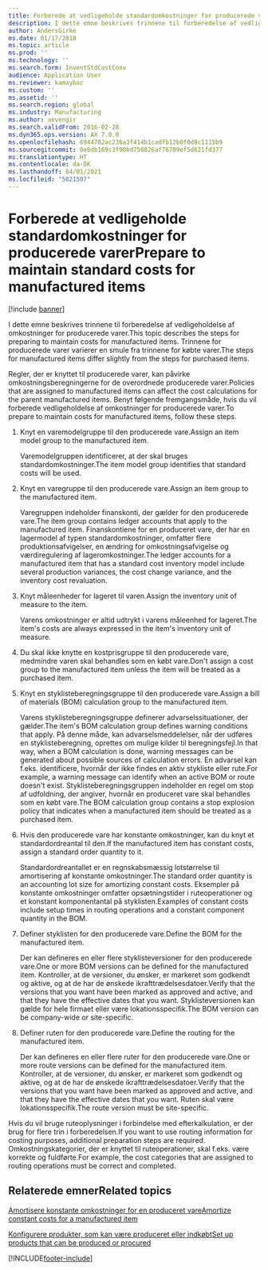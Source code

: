 ```yaml
---
title: Forberede at vedligeholde standardomkostninger for producerede varer
description: I dette emne beskrives trinnene til forberedelse af vedligeholdelse af omkostninger for producerede varer.
author: AndersGirke
ms.date: 01/17/2018
ms.topic: article
ms.prod: ''
ms.technology: ''
ms.search.form: InventStdCostConv
audience: Application User
ms.reviewer: kamaybac
ms.custom: ''
ms.assetid: ''
ms.search.region: global
ms.industry: Manufacturing
ms.author: aevengir
ms.search.validFrom: 2016-02-28
ms.dyn365.ops.version: AX 7.0.0
ms.openlocfilehash: 6944782ac236a3f414b1cadfb12b0f0d8c1115b9
ms.sourcegitcommit: 0e8db169c3f90bd750826af76709ef5d621fd377
ms.translationtype: HT
ms.contentlocale: da-DK
ms.lasthandoff: 04/01/2021
ms.locfileid: "5821507"
---
```

# <a name="prepare-to-maintain-standard-costs-for-manufactured-items"></a><span data-ttu-id="3e65e-103">Forberede at vedligeholde standardomkostninger for producerede varer</span><span class="sxs-lookup"><span data-stu-id="3e65e-103">Prepare to maintain standard costs for manufactured items</span></span>

[!include [banner](../includes/banner.md)]

<span data-ttu-id="3e65e-104">I dette emne beskrives trinnene til forberedelse af vedligeholdelse af omkostninger for producerede varer.</span><span class="sxs-lookup"><span data-stu-id="3e65e-104">This topic describes the steps for preparing to maintain costs for manufactured items.</span></span> <span data-ttu-id="3e65e-105">Trinnene for producerede varer varierer en smule fra trinnene for købte varer.</span><span class="sxs-lookup"><span data-stu-id="3e65e-105">The steps for manufactured items differ slightly from the steps for purchased items.</span></span>

<span data-ttu-id="3e65e-106">Regler, der er knyttet til producerede varer, kan påvirke omkostningsberegningerne for de overordnede producerede varer.</span><span class="sxs-lookup"><span data-stu-id="3e65e-106">Policies that are assigned to manufactured items can affect the cost calculations for the parent manufactured items.</span></span> <span data-ttu-id="3e65e-107">Benyt følgende fremgangsmåde, hvis du vil forberede vedligeholdelse af omkostninger for producerede varer.</span><span class="sxs-lookup"><span data-stu-id="3e65e-107">To prepare to maintain costs for manufactured items, follow these steps.</span></span>

1. <span data-ttu-id="3e65e-108">Knyt en varemodelgruppe til den producerede vare.</span><span class="sxs-lookup"><span data-stu-id="3e65e-108">Assign an item model group to the manufactured item.</span></span> 

   <span data-ttu-id="3e65e-109">Varemodelgruppen identificerer, at der skal bruges standardomkostninger.</span><span class="sxs-lookup"><span data-stu-id="3e65e-109">The item model group identifies that standard costs will be used.</span></span>

2. <span data-ttu-id="3e65e-110">Knyt en varegruppe til den producerede vare.</span><span class="sxs-lookup"><span data-stu-id="3e65e-110">Assign an item group to the manufactured item.</span></span> 

   <span data-ttu-id="3e65e-111">Varegruppen indeholder finanskonti, der gælder for den producerede vare.</span><span class="sxs-lookup"><span data-stu-id="3e65e-111">The item group contains ledger accounts that apply to the manufactured item.</span></span> <span data-ttu-id="3e65e-112">Finanskontiene for en produceret vare, der har en lagermodel af typen standardomkostninger, omfatter flere produktionsafvigelser, en ændring for omkostningsafvigelse og værdiregulering af lageromkostninger.</span><span class="sxs-lookup"><span data-stu-id="3e65e-112">The ledger accounts for a manufactured item that has a standard cost inventory model include several production variances, the cost change variance, and the inventory cost revaluation.</span></span>

3. <span data-ttu-id="3e65e-113">Knyt måleenheder for lageret til varen.</span><span class="sxs-lookup"><span data-stu-id="3e65e-113">Assign the inventory unit of measure to the item.</span></span> 

   <span data-ttu-id="3e65e-114">Varens omkostninger er altid udtrykt i varens måleenhed for lageret.</span><span class="sxs-lookup"><span data-stu-id="3e65e-114">The item's costs are always expressed in the item's inventory unit of measure.</span></span>

4. <span data-ttu-id="3e65e-115">Du skal ikke knytte en kostprisgruppe til den producerede vare, medmindre varen skal behandles som en købt vare.</span><span class="sxs-lookup"><span data-stu-id="3e65e-115">Don't assign a cost group to the manufactured item unless the item will be treated as a purchased item.</span></span>

5. <span data-ttu-id="3e65e-116">Knyt en styklisteberegningsgruppe til den producerede vare.</span><span class="sxs-lookup"><span data-stu-id="3e65e-116">Assign a bill of materials (BOM) calculation group to the manufactured item.</span></span> 

   <span data-ttu-id="3e65e-117">Varens styklisteberegningsgruppe definerer advarselssituationer, der gælder.</span><span class="sxs-lookup"><span data-stu-id="3e65e-117">The item's BOM calculation group defines warning conditions that apply.</span></span> <span data-ttu-id="3e65e-118">På denne måde, kan advarselsmeddelelser, når der udføres en styklisteberegning, oprettes om mulige kilder til beregningsfejl.</span><span class="sxs-lookup"><span data-stu-id="3e65e-118">In that way, when a BOM calculation is done, warning messages can be generated about possible sources of calculation errors.</span></span> <span data-ttu-id="3e65e-119">En advarsel kan f.eks. identificere, hvornår der ikke findes en aktiv stykliste eller rute.</span><span class="sxs-lookup"><span data-stu-id="3e65e-119">For example, a warning message can identify when an active BOM or route doesn't exist.</span></span> <span data-ttu-id="3e65e-120">Styklisteberegningsgruppen indeholder en regel om stop af udfoldning, der angiver, hvornår en produceret vare skal behandles som en købt vare.</span><span class="sxs-lookup"><span data-stu-id="3e65e-120">The BOM calculation group contains a stop explosion policy that indicates when a manufactured item should be treated as a purchased item.</span></span>

6. <span data-ttu-id="3e65e-121">Hvis den producerede vare har konstante omkostninger, kan du knyt et standardordreantal til den.</span><span class="sxs-lookup"><span data-stu-id="3e65e-121">If the manufactured item has constant costs, assign a standard order quantity to it.</span></span> 

   <span data-ttu-id="3e65e-122">Standardordreantallet er en regnskabsmæssig lotstørrelse til amortisering af konstante omkostninger.</span><span class="sxs-lookup"><span data-stu-id="3e65e-122">The standard order quantity is an accounting lot size for amortizing constant costs.</span></span> <span data-ttu-id="3e65e-123">Eksempler på konstante omkostninger omfatter opsætningstider i ruteoperationer og et konstant komponentantal på styklisten.</span><span class="sxs-lookup"><span data-stu-id="3e65e-123">Examples of constant costs include setup times in routing operations and a constant component quantity in the BOM.</span></span>

7. <span data-ttu-id="3e65e-124">Definer styklisten for den producerede vare.</span><span class="sxs-lookup"><span data-stu-id="3e65e-124">Define the BOM for the manufactured item.</span></span> 

   <span data-ttu-id="3e65e-125">Der kan defineres en eller flere styklisteversioner for den producerede vare.</span><span class="sxs-lookup"><span data-stu-id="3e65e-125">One or more BOM versions can be defined for the manufactured item.</span></span> <span data-ttu-id="3e65e-126">Kontroller, at de versioner, du ønsker, er markeret som godkendt og aktive, og at de har de ønskede ikrafttrædelsesdatoer.</span><span class="sxs-lookup"><span data-stu-id="3e65e-126">Verify that the versions that you want have been marked as approved and active, and that they have the effective dates that you want.</span></span> <span data-ttu-id="3e65e-127">Styklisteversionen kan gælde for hele firmaet eller være lokationsspecifik.</span><span class="sxs-lookup"><span data-stu-id="3e65e-127">The BOM version can be company-wide or site-specific.</span></span>

8. <span data-ttu-id="3e65e-128">Definer ruten for den producerede vare.</span><span class="sxs-lookup"><span data-stu-id="3e65e-128">Define the routing for the manufactured item.</span></span> 

   <span data-ttu-id="3e65e-129">Der kan defineres en eller flere ruter for den producerede vare.</span><span class="sxs-lookup"><span data-stu-id="3e65e-129">One or more route versions can be defined for the manufactured item.</span></span> <span data-ttu-id="3e65e-130">Kontroller, at de versioner, du ønsker, er markeret som godkendt og aktive, og at de har de ønskede ikrafttrædelsesdatoer.</span><span class="sxs-lookup"><span data-stu-id="3e65e-130">Verify that the versions that you want have been marked as approved and active, and that they have the effective dates that you want.</span></span> <span data-ttu-id="3e65e-131">Ruten skal være lokationsspecifik.</span><span class="sxs-lookup"><span data-stu-id="3e65e-131">The route version must be site-specific.</span></span>

<span data-ttu-id="3e65e-132">Hvis du vil bruge ruteoplysninger i forbindelse med efterkalkulation, er der brug for flere trin i forberedelsen.</span><span class="sxs-lookup"><span data-stu-id="3e65e-132">If you want to use routing information for costing purposes, additional preparation steps are required.</span></span> <span data-ttu-id="3e65e-133">Omkostningskategorier, der er knyttet til ruteoperationer, skal f.eks. være korrekte og fuldførte.</span><span class="sxs-lookup"><span data-stu-id="3e65e-133">For example, the cost categories that are assigned to routing operations must be correct and completed.</span></span>

<a name="related-topics"></a><span data-ttu-id="3e65e-134">Relaterede emner</span><span class="sxs-lookup"><span data-stu-id="3e65e-134">Related topics</span></span>
--------

[<span data-ttu-id="3e65e-135">Amortisere konstante omkostninger for en produceret vare</span><span class="sxs-lookup"><span data-stu-id="3e65e-135">Amortize constant costs for a manufactured item</span></span>](amortize-constant-costs-manufactured-item.md)

[<span data-ttu-id="3e65e-136">Konfigurere produkter, som kan være produceret eller indkøbt</span><span class="sxs-lookup"><span data-stu-id="3e65e-136">Set up products that can be produced or procured</span></span>](manufactured-items-treated-as-purchased-items.md)



[!INCLUDE[footer-include](../../includes/footer-banner.md)]